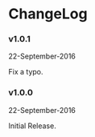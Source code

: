 # ChangeLog

### v1.0.1
22-September-2016

Fix a typo.

### v1.0.0
22-September-2016

Initial Release.
